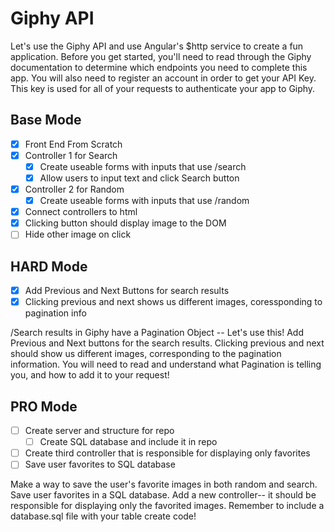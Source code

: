 # Giphy API
Let's use the Giphy API and use Angular's $http service to create a fun application. Before you get started, you'll need to read through the Giphy documentation to determine which endpoints you need to complete this app. You will also need to register an account in order to get your API Key. This key is used for all of your requests to authenticate your app to Giphy.

## Base Mode
- [x] Front End From Scratch
- [x] Controller 1 for Search
    - [x] Create useable forms with inputs that use /search
    - [x] Allow users to input text and click Search button
- [x] Controller 2 for Random
    - [x] Create useable forms with inputs that use /random
- [x] Connect controllers to html
- [x] Clicking button should display image to the DOM
- [ ] Hide other image on click

## HARD Mode
- [x] Add Previous and Next Buttons for search results
- [x] Clicking previous and next shows us different images, coressponding to pagination info

/Search results in Giphy have a Pagination Object -- Let's use this! Add Previous and Next buttons for the search results. Clicking previous and next should show us different images, corresponding to the pagination information. You will need to read and understand what Pagination is telling you, and how to add it to your request!

## PRO Mode
- [ ] Create server and structure for repo
    - [ ] Create SQL database and include it in repo
- [ ] Create third controller that is responsible for displaying only favorites
- [ ] Save user favorites to SQL database

Make a way to save the user's favorite images in both random and search. Save user favorites in a SQL database. Add a new controller-- it should be responsible for displaying only the favorited images. Remember to include a database.sql file with your table create code!
